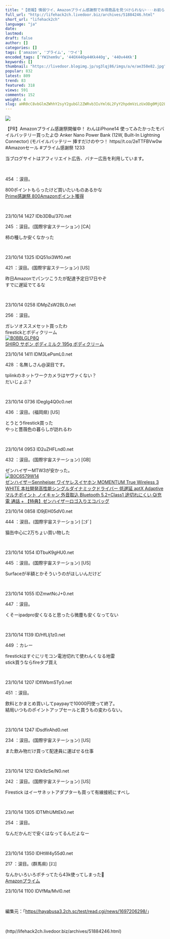 ```yaml
---
title: "【悲報】情弱ワイ、Amazonプライム感謝祭でお得商品を見つけられない‥‥お前ら何買ったんだよ？😥😪😩"
full_url: "http://lifehack2ch.livedoor.biz/archives/51884246.html"
short_url: "lifehack2ch"
language: "ja"
date: 
lastmod: 
draft: false
author: []
categories: []
tags: ['amazon', 'プライム', 'ワイ']
encoded_tags: ['YW1hem9u', '44OX44Op44Kk44Og', '44Ov44Kk']
keywords: []
thumbnail: "https://livedoor.blogimg.jp/sg3lqj86/imgs/a/e/ae358e82.jpg"
popular: 832
latest: 809
trend: 83
featured: 318
views: 591
comments: 152
weight: 4
slug: aHR0cC8vbGlmZWhhY2syY2gubGl2ZWRvb3IuYml6L2FyY2hpdmVzLzUxODg0MjQ2Lmh0bWw=
---
```


![](https://livedoor.blogimg.jp/sg3lqj86/imgs/a/e/ae358e82.jpg)

<div><p>【PR】Amazonプライム感謝祭開催中！ わんはiPhone14 使ってみたかったモバイルバッテリー買ったよ😊 Anker Nano Power Bank (12W, Built-In Lightning Connector) (モバイルバッテリー 挿すだけのやつ！ https//t.co/2eTTFBVw0w #Amazonセール #プライム感謝祭 1233</p><p>当ブログサイトはアフィリエイト広告、バナー広告を利用しています。</p> <p></p><br> <p class='t_name'>454 ：涙目。</p> <p class='r3'>800ポイントもらったけど買いたいものあるかな<br><a target='_blank' href='https//www.amazon.co.jp/b?node=22367387051&_encoding=UTF8&tag=nishiky24-22&linkCode=ur2&linkId=165db36d138f17fd75b2210f465d183d&camp=247&creative=1211'>Prime感謝祭 800Amazonポイント獲得</a> </p><br><p>23/10/14 1427 IDb3DBu/370.net</p> <p class='t_name'>245 ：涙目。(国際宇宙ステーション) [CA]</p> <p class='r4'>柿の種しか安くなかった </p><br><p>23/10/14 1325 IDQ51oi3Wf0.net</p> <p class='t_name'>421 ：涙目。(国際宇宙ステーション) [US]</p> <p class='r4'>昨日Amazonでパンツこうたが配達予定日17日やぞ <br> すでに遅延でてるな </p><br><p>23/10/14 0258 IDMpZsW2BL0.net</p> <p class='t_name'>256 ：涙目。</p> <p class='r2'>ガレソオススメセット買ったわ <br> firestickとボディクリーム<br><a href='https//www.amazon.co.jp/dp/B0BBLGLP8Q/?tag=nishiky24-22' target='_blank'><img src='https//m.media-amazon.com/images/I/21iDiKBKVuL._SL500_.jpg' alt='B0BBLGLP8Q' border='0'></a><br><a href='https//www.amazon.co.jp/dp/B0BBLGLP8Q/?tag=nishiky24-22' target='_blank'>SHIRO サボン ボディミルク 195g ボディクリーム</a> </p><p>23/10/14 1411 IDM3LePsmL0.net</p> <p class='t_name'>428 ：名無しさん@涙目です。</p> <p class='r4'>tplinkのネットワークカメラはヤヴァくない？ <br> だいじょぶ？ </p><br><p>23/10/14 0736 IDegIg4Q0c0.net</p> <p class='t_name'>436 ：涙目。(福岡県) [US]</p> <p class='r4'>とうとうfirestick買った <br> やっと薔薇色の暮らしが訪れるわ </p><br><p>23/10/14 0953 ID2uZHFLnd0.net</p> <p class='t_name'>432 ：涙目。(国際宇宙ステーション) [GB]</p> <p class='r1'>ゼンハイザーMTW3が安かった。<br><a href='https//www.amazon.co.jp/dp/B0C6579W14/?tag=nishiky24-22' target='_blank'><img src='https//m.media-amazon.com/images/I/31bUCHXGy7L._SL500_.jpg' alt='B0C6579W14' border='0'></a><br><a href='https//www.amazon.co.jp/dp/B0C6579W14/?tag=nishiky24-22' target='_blank'>ゼンハイザーSennheiser ワイヤレスイヤホン MOMENTUM True Wireless 3 WHITE 本社開発高性能シングルダイナミックドライバー 低遅延 aptX Adaptive マルチポイント ノイキャン 外音取込 Bluetooth 5.2+Class1 途切れにくい Qi充電 通話 + 【特典】ゼンハイザーロゴ入りエコバッグ</a> </p><p>23/10/14 0858 ID9jEH05dV0.net</p> <p class='t_name'>444 ：涙目。(国際宇宙ステーション) [ﾆﾀﾞ]</p> <p class='r4'>猫缶中心に2万ちょい買い物した </p><br><p>23/10/14 1054 IDTbuK9gHU0.net</p> <p class='t_name'>445 ：涙目。(国際宇宙ステーション) [US]</p> <p class='r4'>Surfaceが半額とかそういうのがほしいんだけど </p><br><p>23/10/14 1055 IDZmwtNcJ+0.net</p> <p class='t_name'>447 ：涙目。</p> <p class='r4'>くそーipadpro安くなると思ったら微塵も安くなってない </p><br><p>23/10/14 1139 ID/HfLIj1z0.net</p> <p class='t_name'>449 ：カレー</p> <p class='r4'>firestickはすぐにリモコン電池切れて使わんくなる地雷 <br> stick買うならfireタブ買え </p><br><p>23/10/14 1207 IDflWbmSTy0.net</p> <p class='t_name'>451 ：涙目。</p> <p class='r4'>飲料とかまとめ買いしてpaypayで10000円使って終了。 <br> 結局いつものポイントアップセールと買うもの変わらない。 </p><br><p>23/10/14 1247 IDsdfirAhd0.net</p> <p class='t_name'>234 ：涙目。(国際宇宙ステーション) [US]</p> <p class='r4'>また飲み物だけ買って配達員に運ばせる仕事 </p><br><p>23/10/14 1212 ID/k9zSe/N0.net</p> <p class='t_name'>242 ：涙目。(国際宇宙ステーション) [US]</p> <p class='r4'>Firestick はイーサネットアダプターも買って有線接続にすべし </p><br><p>23/10/14 1305 IDTMhUMtEk0.net</p> <p class='t_name'>254 ：涙目。</p> <p class='r4'>なんだかんだで安くはなってるんだよなー </p><br><p>23/10/14 1350 IDHtW4y55d0.net</p> <p class='t_name'>217 ：涙目。(群馬県) [ﾇｺ]</p> <p class='r2'>なんかいろいろポチってたら43k使ってしまった🥴<br><a href='http//www.amazon.co.jp/tryprimefree?tag=nishiky24-22' target='_blank'>Amazonプライム</a> </p><p>23/10/14 1100 IDVfMa/MvI0.net</p> <br><p class='p_url'>編集元：「<a href='https//hayabusa3.2ch.sc/test/read.cgi/news/1697206298/' target='_blank'>https//hayabusa3.2ch.sc/test/read.cgi/news/1697206298/</a>」</p> <br clear='all'></div>

(http//lifehack2ch.livedoor.biz/archives/51884246.html)
